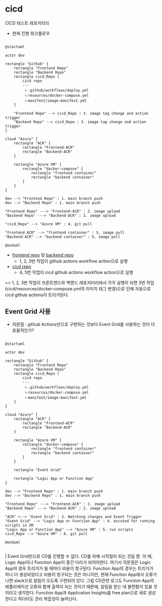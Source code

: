 # cicd
CICD 테스트 레포지터리

- 현재 진행 워크플로우

```plantuml

@startuml

actor dev

rectangle "Github" {
    rectangle "Frontend Repo"
    rectangle "Backend Repo"
    rectangle cicd_Repo [
        cicd repo
        ---
         ㄴ.github/workflows/deploy.yml
         ㄴresources/docker-compose.yml
         ㄴmanifest/image-manifest.yml
    ]

    "Frontend Repo" --> cicd_Repo : 3. image tag change and action trigger 
    "Backend Repo" --> cicd_Repo : 3. image tag change and action trigger
}

cloud "Azure" {
    rectangle "ACR" {
        rectangle "Frontend-ACR"
        rectangle "Backend-ACR"
    }

    rectangle "Azure VM" {
        rectangle "docker-compose" {
            rectangle "frontend container"
            rectangle "backend container"
        }
    }
}

dev --> "Frontend Repo" : 1. main branch push
dev --> "Backend Repo" : 1. main branch push

"Frontend Repo" ---> "Frontend-ACR" : 2. image upload
"Backend Repo" ---> "Backend-ACR" : 2. image upload

"cicd_Repo" --> "Azure VM" : 4. git pull

"Frontend-ACR" --> "frontend container" : 5. image pull
"Backend-ACR" --> "backend container" : 5. image pull

@enduml

```
- [frontend repo](https://github.com/Suah-Cho/frontend) 및 [backend repo](https://github.com/Suah-Cho/backend)
    - 1, 2, 3번 작업이 github actions workflow action으로 실행
- [cicd repo](https://github.com/Suah-Cho/cicd)
    - 4, 5번 작업이 cicd github actions workflow action으로 실행

=> 1, 2, 3번 작업이 프론트엔드와 백엔드 레포지터리에서 각각 실행이 되면 3번 작업(cicd/resources/docker-compose.yml의 이미지 태그 변경)으로 인해 자동으로 cicd github actions이 트리거된다.

## Event Grid 사용

- 의문점 :  github Actions만으로 구현하는 것보다 Event Grid를 사용하는 것이 더 효율적인가?

```plantuml

@startuml

actor dev

rectangle "Github" {
    rectangle "Frontend Repo"
    rectangle "Backend Repo"
    rectangle cicd_Repo [
        cicd repo
        ---
         ㄴ.github/workflows/deploy.yml
         ㄴresources/docker-compose.yml
         ㄴmanifest/image-manifest.yml
    ]
}

cloud "Azure" {
    rectangle "ACR" {
        rectangle "Frontend-ACR"
        rectangle "Backend-ACR"
    }

    rectangle "Azure VM" {
        rectangle "docker-compose" {
            rectangle "frontend container"
            rectangle "backend container"
        }
    }

    rectangle "Event Grid"

    rectangle "Logic App or Function App"
}

dev --> "Frontend Repo" : 1. main branch push
dev --> "Backend Repo" : 1. main branch push

"Frontend Repo" ---> "Frontend-ACR" : 2. image upload
"Backend Repo" ---> "Backend-ACR" : 2. image upload

"ACR" <--> "Event Grid" : 3. Watching changes and Event Trigger
"Event Grid" --> "Logic App or Function App" : 4. excuted for running scripts in VM
"Logic App or Function App" --> "Azure VM" : 5. run scripts
cicd_Repo --> "Azure VM" : 6. git pull

@enduml


```

| Event Grid만으로 CD를 진행할 수 없다. CD를 위해 시작점이 되는 것일 뿐. 이 때, Logic App이나 Function App이 중간 다리가 되어야한다. 여기서 의문점은 Logic App의 경우 트리거가 될 때마다 비용이 청구된다. Function App의 경우는 트리거가 하나 더 생성되었다고 비용이 청구되는 것은 아니지만, 현재 Function App에서 오류가 나면 slack으로 알림이 오도록 구현되어 있다. 그럼 CD관련 로그도 Function App의 애플리케이션 오류와 함께 출력이 되는 것이기 때문에, 알림을 받는 데 불편함이 있을 것이라고 생각한다. Function App과 Application Insights를 free plan으로 새로 생성한다고 하더라도 관리 복잡성이 늘어난다. 